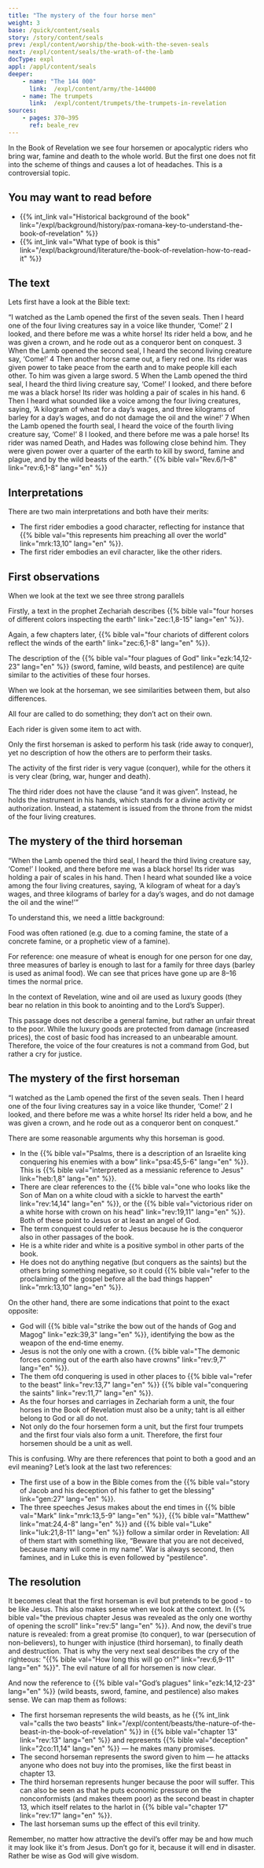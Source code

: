 ```yaml
---
title: "The mystery of the four horse men"
weight: 3
base: /quick/content/seals
story: /story/content/seals
prev: /expl/content/worship/the-book-with-the-seven-seals
next: /expl/content/seals/the-wrath-of-the-lamb
docType: expl
appl: /appl/content/seals
deeper:
    - name: "The 144 000"
      link:  /expl/content/army/the-144000
    - name: The trumpets
      link:  /expl/content/trumpets/the-trumpets-in-revelation
sources: 
    - pages: 370–395
      ref: beale_rev
---
```


In the Book of Revelation we see four horsemen or apocalyptic riders who bring war, famine and death to the whole world. 
But the first one does not fit into the scheme of things and causes a lot of headaches. This is a controversial topic.

## You may want to read before

<a name="11a6"></a>
- {{% int_link val="Historical background of the book" link="/expl/background/history/pax-romana-key-to-understand-the-book-of-revelation" %}}
- {{% int_link val="What type of book is this" link="/expl/background/literature/the-book-of-revelation-how-to-read-it" %}}

## The text

<a name="3b7c"></a>
Lets first have a look at the Bible text:

“I watched as the Lamb opened the first of the seven seals. Then I heard one of the four living creatures say in a voice like thunder, ‘Come!’ 2 I looked, and there before me was a white horse! Its rider held a bow, and he was given a crown, and he rode out as a conqueror bent on conquest. 3 When the Lamb opened the second seal, I heard the second living creature say, ‘Come!’ 4 Then another horse came out, a fiery red one. Its rider was given power to take peace from the earth and to make people kill each other. To him was given a large sword. 5 When the Lamb opened the third seal, I heard the third living creature say, ‘Come!’ I looked, and there before me was a black horse! Its rider was holding a pair of scales in his hand. 6 Then I heard what sounded like a voice among the four living creatures, saying, ‘A kilogram of wheat for a day’s wages, and three kilograms of barley for a day’s wages, and do not damage the oil and the wine!’ 7 When the Lamb opened the fourth seal, I heard the voice of the fourth living creature say, ‘Come!’ 8 I looked, and there before me was a pale horse! Its rider was named Death, and Hades was following close behind him. They were given power over a quarter of the earth to kill by sword, famine and plague, and by the wild beasts of the earth.” {{% bible val="Rev.6/1–8" link="rev:6,1-8" lang="en" %}}

## Interpretations

<a name="1fbb"></a>
There are two main interpretations and both have their merits:

- The first rider embodies a good character, reflecting for instance that {{% bible val="this represents him preaching all over the world" link="mrk:13,10" lang="en" %}}.
- The first rider embodies an evil character, like the other riders.

## First observations

<a name="0edc"></a>
When we look at the text we see three strong parallels

Firstly, a text in the prophet Zechariah describes {{% bible val="four horses of different colors inspecting the earth" link="zec:1,8-15" lang="en" %}}.

Again, a few chapters later, {{% bible val="four chariots of different colors reflect the winds of the earth" link="zec:6,1-8" lang="en" %}}.

The description of the {{% bible val="four plagues of God" link="ezk:14,12-23" lang="en" %}} (sword, famine, wild beasts, and pestilence) are quite similar to the activities of these four horses.

When we look at the horseman, we see similarities between them, but also differences.

All four are called to do something; they don’t act on their own.

Each rider is given some item to act with.

Only the first horseman is asked to perform his task (ride away to conquer), yet no description of how the others are to perform their tasks.

The activity of the first rider is very vague (conquer), while for the others it is very clear (bring, war, hunger and death).

The third rider does not have the clause “and it was given”. Instead, he holds the instrument in his hands, which stands for a divine activity or authorization. 
Instead, a statement is issued from the throne from the midst of the four living creatures.

## The mystery of the third horseman

<a name="b488"></a>
“When the Lamb opened the third seal, I heard the third living creature say, ‘Come!’ I looked, and there before me was a black horse! Its rider was holding a pair of scales in his hand. Then I heard what sounded like a voice among the four living creatures, saying, ‘A kilogram of wheat for a day’s wages, and three kilograms of barley for a day’s wages, and do not damage the oil and the wine!’”

To understand this, we need a little background:

Food was often rationed (e.g. due to a coming famine, the state of a concrete famine, or a prophetic view of a famine).

For reference: one measure of wheat is enough for one person for one day, three measures of barley is enough to last for a family for three days (barley is used as animal food). 
We can see that prices have gone up are 8–16 times the normal price.

In the context of Revelation, wine and oil are used as luxury goods (they bear no relation in this book to anointing and to the Lord’s Supper).

This passage does not describe a general famine, but rather an unfair threat to the poor. 
While the luxury goods are protected from damage (increased prices), the cost of basic food has increased to an unbearable amount. 
Therefore, the voice of the four creatures is not a command from God, but rather a cry for justice.

## The mystery of the first horseman

<a name="bd9c"></a>
“I watched as the Lamb opened the first of the seven seals. Then I heard one of the four living creatures say in a voice like thunder, ‘Come!’ 2 I looked, and there before me was a white horse! Its rider held a bow, and he was given a crown, and he rode out as a conqueror bent on conquest.”

There are some reasonable arguments why this horseman is good.

- In the {{% bible val="Psalms, there is a description of an Israelite king conquering his enemies with a bow" link="psa:45,5-6" lang="en" %}}. This is {{% bible val="interpreted as a messianic reference to Jesus" link="heb:1,8" lang="en" %}}.
- There are clear references to the {{% bible val="one who looks like the Son of Man on a white cloud with a sickle to harvest the earth" link="rev:14,14" lang="en" %}}, or the {{% bible val="victorious rider on a white horse with crown on his head" link="rev:19,11" lang="en" %}}. Both of these point to Jesus or at least an angel of God.
- The term conquest could refer to Jesus because he is the conqueror also in other passages of the book.
- He is a white rider and white is a positive symbol in other parts of the book.
- He does not do anything negative (but conquers as the saints) but the others bring something negative, so it could {{% bible val="refer to the proclaiming of the gospel before all the bad things happen" link="mrk:13,10" lang="en" %}}.

On the other hand, there are some indications that point to the exact opposite:

- God will {{% bible val="strike the bow out of the hands of Gog and Magog" link="ezk:39,3" lang="en" %}}, identifying the bow as the weapon of the end-time enemy.
- Jesus is not the only one with a crown. {{% bible val="The demonic forces coming out of the earth also have crowns" link="rev:9,7" lang="en" %}}.
- The them ofd conquering is used in other places to {{% bible val="refer to the beast" link="rev:13,7" lang="en" %}} {{% bible val="conquering the saints" link="rev:11,7" lang="en" %}}.
- As the four horses and carriages in Zechariah form a unit, the four horses in the Book of Revelation must also be a unity; taht is all either belong to God or all do not.
- Not only do the four horsemen form a unit, but the first four trumpets and the first four vials also form a unit. Therefore, the first four horsemen should be a unit as well.

This is confusing. Why are there references that point to both a good and an evil meaning? Let’s look at the last two references:

- The first use of a bow in the Bible comes from the {{% bible val="story of Jacob and his deception of his father to get the blessing" link="gen:27" lang="en" %}}.
- The three speeches Jesus makes about the end times in {{% bible val="Mark" link="mrk:13,5-9" lang="en" %}}, {{% bible val="Matthew" link="mat:24,4-8" lang="en" %}} and {{% bible val="Luke" link="luk:21,8-11" lang="en" %}} follow a similar order in Revelation: All of them start with something like, “Beware that you are not deceived, because many will come in my name”. War is always second, then famines, and in Luke this is even followed by "pestilence".

## The resolution

<a name="6235"></a>
It becomes cleat that the first horseman is evil but pretends to be good - to be like Jesus. This also makes sense when we look at the context. 
In {{% bible val="the previous chapter Jesus was revealed as the only one worthy of opening the scroll" link="rev:5" lang="en" %}}.
And now, the devil's true nature is revealed: from a great promise (to conquer), to war (persecution of non-believers), to hunger with injustice (third horseman), to finally death and destruction. 
That is why the very next seal describes the cry of the righteous: "{{% bible val="How long this will go on?" link="rev:6,9-11" lang="en" %}}". The evil nature of all for horsemen is now clear.

And now the reference to {{% bible val="God’s plagues" link="ezk:14,12-23" lang="en" %}} (wild beasts, sword, famine, and pestilence) also makes sense. We can map them as follows:

- The first horseman represents the wild beasts, as he {{% int_link val="calls the two beasts" link="/expl/content/beasts/the-nature-of-the-beast-in-the-book-of-revelation" %}} in {{% bible val="chapter 13" link="rev:13" lang="en" %}} and represents {{% bible val="deception" link="2co:11,14" lang="en" %}} — he makes many promises.
- The second horseman represents the sword given to him — he attacks anyone who does not buy into the promises, like the first beast in chapter 13.
- The third horseman represents hunger because the poor will suffer. This can also be seen as that he puts economic pressure on the nonconformists (and makes theem poor) as the second beast in chapter 13, which itself relates to the harlot in {{% bible val="chapter 17" link="rev:17" lang="en" %}}.
- The last horseman sums up the effect of this evil trinity.

Remember, no matter how attractive the devil’s offer may be and how much it may look like it's from Jesus. Don’t go for it, because it will end in disaster. Rather be wise as God will give wisdom.
